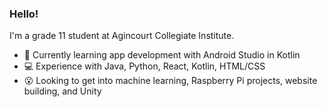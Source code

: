 ### Hello! 
I'm a grade 11 student at Agincourt Collegiate Institute. 
* 📱 Currently learning app development with Android Studio in Kotlin
* 💻 Experience with Java, Python, React, Kotlin, HTML/CSS
* 😮 Looking to get into machine learning, Raspberry Pi projects, website building, and Unity
